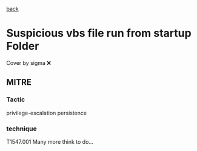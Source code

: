[back](../index.md)
# Suspicious vbs file run from startup Folder
Cover by sigma :x: 
## MITRE
### Tactic
privilege-escalation
persistence
### technique
T1547.001
Many more think to do...